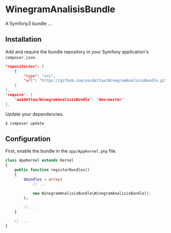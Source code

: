 # WinegramAnalisisBundle

A Symfony3 bundle ...


## Installation

Add and require the bundle repository in your Symfony application's `composer.json`.

```json
"repositories": [
    {
        "type": "vcs",
        "url": "https://github.com/aaidettaa/WinegramAnalisisBundle.git
    }
],
"require": {
    "aaidettaa/WinegramAnalisisBundle": "dev-master"
},
```

Update your dependencies.

```shell
$ composer update
```


## Configuration

First, enable the bundle in the `app/AppKernel.php` file.


```php
class AppKernel extends Kernel
{
    public function registerBundles()
    {
        $bundles = array(
            // ...

            new WinegramAnalisisBundle\WinegramAnalisisBundle(),
        );

        // ...
    }

    // ...
}
```